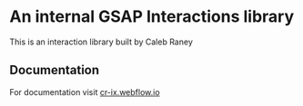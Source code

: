 # An internal GSAP Interactions library

This is an interaction library built by Caleb Raney

## Documentation

For documentation visit [cr-ix.webflow.io](cr-ix.webflow.io)
